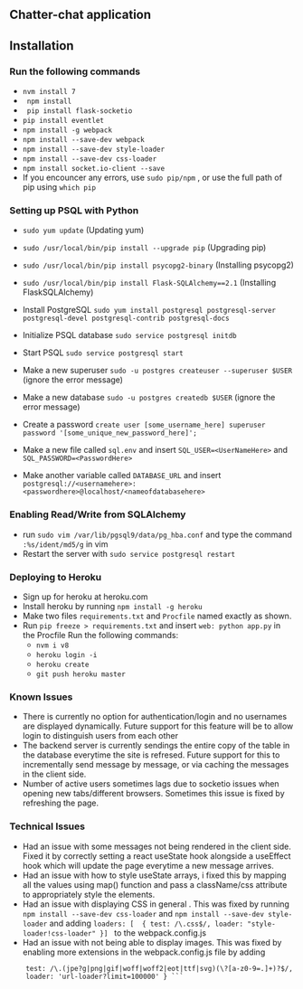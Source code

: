 ## Chatter-chat application

    
   
  ## Installation
  ### Run the following commands
  - ``` nvm install 7  ``` 
  - ```  npm install  ```
  - ```  pip install flask-socketio ```
  -  ``` pip install eventlet ``` 
  - ``` npm install -g webpack ```
  - ``` npm install --save-dev webpack ```
  - ``` npm install --save-dev style-loader ``` 
  - ``` npm install --save-dev css-loader ```
  - ``` npm install socket.io-client --save ```
  - If you encouncer any errors, use ``` sudo pip/npm ``` , or use the full path of pip using ``` which pip ```
  ### Setting up PSQL with Python
  - ``` sudo yum update ``` (Updating yum)
  - ``` sudo /usr/local/bin/pip install --upgrade pip ``` (Upgrading pip) 
  - ``` sudo /usr/local/bin/pip install psycopg2-binary ``` (Installing psycopg2)
  - ``` sudo /usr/local/bin/pip install Flask-SQLAlchemy==2.1 ``` (Installing FlaskSQLAlchemy)
  
  - Install PostgreSQL ``` sudo yum install postgresql postgresql-server postgresql-devel postgresql-contrib postgresql-docs ```
  - Initialize PSQL database ``` sudo service postgresql initdb ```
  - Start PSQL ``` sudo service postgresql start ```
  - Make a new superuser ```sudo -u postgres createuser --superuser $USER ``` (ignore the error message)
  - Make a new database ``` sudo -u postgres createdb $USER ``` (ignore the error message)
  - Create a password ``` create user [some_username_here] superuser password '[some_unique_new_password_here]'; ```
  - Make a new file called ``` sql.env ``` and insert ``` SQL_USER=<UserNameHere> ``` and ``` SQL_PASSWORD=<PasswordHere> ```
  - Make another variable called ``` DATABASE_URL ```  and insert ``` postgresql://<usernamehere>:<passwordhere>@localhost/<nameofdatabasehere> ```
  
  ### Enabling Read/Write from SQLAlchemy
  - run ``` sudo vim /var/lib/pgsql9/data/pg_hba.conf ``` and type the command ``` :%s/ident/md5/g ``` in vim
  - Restart the server with ``` sudo service postgresql restart ``` 
  
  ### Deploying to Heroku
  - Sign up for heroku at heroku.com 
  - Install heroku by running ``` npm install -g heroku ```
  - Make two files ``` requirements.txt ``` and ``` Procfile ``` named exactly as shown.
  - Run ``` pip freeze > requirements.txt ``` and insert ``` web: python app.py ``` in the Procfile
  Run the following commands:
    - ``` nvm i v8 ```
    - ``` heroku login -i ```
    -  ``` heroku create ```
    -  ``` git push heroku master ```

  ### Known Issues
  - There is currently no option for authentication/login and no usernames are displayed dynamically. Future support for this feature will be to allow login 
  to distinguish users from each other
  - The backend server is currently sendings the entire copy of the table in the database everytime the site is refresed. Future support for this to incrementally
  send message by message, or via caching the messages in the client side.
  - Number of active users sometimes lags due to socketio issues when opening new tabs/different browsers. Sometimes this issue is fixed by refreshing the page.
  
  ### Technical Issues
  - Had an issue with some messages not being rendered in the client side. Fixed it by correctly setting a react useState hook alongside a useEffect hook
  which will update the page everytime a new message arrives.
  - Had an issue with how to style useState arrays, i fixed this by mapping all the values using map() function and pass a className/css attribute to appropriately
  style the elements.
  - Had an issue with displaying CSS in general . This was fixed by    running 
  ``` npm install --save-dev css-loader ``` and ``` npm install --save-dev style-loader ``` 
  and  adding 
  ``` loaders: [  { test: /\.css$/, loader: "style-loader!css-loader" }]  ``` to the webpack.config.js
  - Had an issue with not being able to display images. This was fixed by enabling more extensions in the webpack.config.js file by adding
  ```  {
      test: /\.(jpe?g|png|gif|woff|woff2|eot|ttf|svg)(\?[a-z0-9=.]+)?$/,
      loader: 'url-loader?limit=100000' } ```
  
